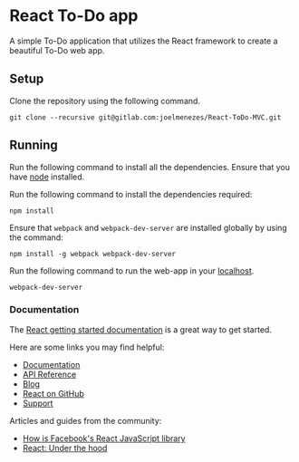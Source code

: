 # React To-Do app

A simple To-Do application that utilizes the React framework to create a beautiful To-Do web app.

## Setup

Clone the repository using the following command.

```
git clone --recursive git@gitlab.com:joelmenezes/React-ToDo-MVC.git
```

## Running

Run the following command to install all the dependencies. Ensure that you have [node](https://nodejs.org/en/) installed.

Run the following command to install the dependencies required:
```
npm install 

```

Ensure that ```webpack``` and ```webpack-dev-server``` are installed globally by using the command:
```
npm install -g webpack webpack-dev-server 

```

Run the following command to run the web-app in your [localhost](http://127.0.0.1:8080/).
```
webpack-dev-server
```

### Documentation

The [React getting started documentation](http://facebook.github.io/react/docs/getting-started.html) is a great way to get started.

Here are some links you may find helpful:

* [Documentation](http://facebook.github.io/react/docs/getting-started.html)
* [API Reference](http://facebook.github.io/react/docs/reference.html)
* [Blog](http://facebook.github.io/react/blog/)
* [React on GitHub](https://github.com/facebook/react)
* [Support](http://facebook.github.io/react/support.html)

Articles and guides from the community:

* [How is Facebook's React JavaScript library](http://www.quora.com/React-JS-Library/How-is-Facebooks-React-JavaScript-library)
* [React: Under the hood](http://www.quora.com/Pete-Hunt/Posts/React-Under-the-Hood)